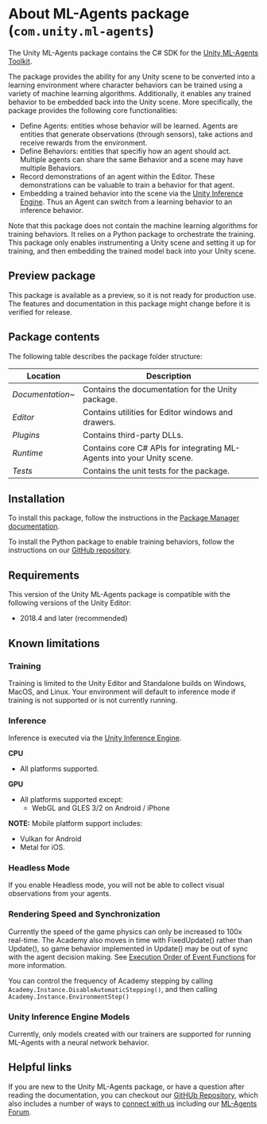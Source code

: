 # About ML-Agents package (`com.unity.ml-agents`)

The Unity ML-Agents package contains the C# SDK for the
[Unity ML-Agents Toolkit](https://github.com/Unity-Technologies/ml-agents).

The package provides the ability for any Unity scene to be converted into a learning
environment where character behaviors can be trained using a variety of machine learning
algorithms. Additionally, it enables any trained behavior to be embedded back into the Unity
scene. More specifically, the package provides the following core functionalities:
* Define Agents: entities whose behavior will be learned. Agents are entities
that generate observations (through sensors), take actions and receive rewards from
the environment.
* Define Behaviors: entities that specifiy how an agent should act. Multiple agents can
share the same Behavior and a scene may have multiple Behaviors.
* Record demonstrations of an agent within the Editor. These demonstrations can be
valuable to train a behavior for that agent.
* Embedding a trained behavior into the scene via the
[Unity Inference Engine](https://docs.unity3d.com/Packages/com.unity.barracuda@latest/index.html).
Thus an Agent can switch from a learning behavior to an inference behavior.

Note that this package does not contain the machine learning algorithms for training
behaviors. It relies on a Python package to orchestrate the training. This package
only enables instrumenting a Unity scene and setting it up for training, and then
embedding the trained model back into your Unity scene.

## Preview package
This package is available as a preview, so it is not ready for production use.
The features and documentation in this package might change before it is verified for release.


## Package contents

The following table describes the package folder structure:

|**Location**|**Description**|
|---|---|
|*Documentation~*|Contains the documentation for the Unity package.|
|*Editor*|Contains utilities for Editor windows and drawers.|
|*Plugins*|Contains third-party DLLs.|
|*Runtime*|Contains core C# APIs for integrating ML-Agents into your Unity scene. |
|*Tests*|Contains the unit tests for the package.|

<a name="Installation"></a>

## Installation

To install this package, follow the instructions in the
[Package Manager documentation](https://docs.unity3d.com/Manual/upm-ui-install.html).

To install the Python package to enable training behaviors, follow the instructions on our
[GitHub repository](https://github.com/Unity-Technologies/ml-agents/blob/latest_release/docs/Installation.md).

## Requirements

This version of the Unity ML-Agents package is compatible with the following versions of the Unity Editor:

* 2018.4 and later (recommended)

## Known limitations

### Training
Training is limited to the Unity Editor and Standalone builds on Windows, MacOS, and Linux.  Your environment will default to inference mode if training is not supported or is not currently running.

### Inference
Inference is executed via the [Unity Inference Engine](https://docs.unity3d.com/Packages/com.unity.barracuda@latest/index.html).

**CPU**
- All platforms supported.

**GPU**
- All platforms supported except:
  - WebGL and GLES 3/2 on Android / iPhone

 **NOTE:** Mobile platform support includes:
 - Vulkan for Android
 - Metal for iOS.

### Headless Mode

If you enable Headless mode, you will not be able to collect visual observations
from your agents.

### Rendering Speed and Synchronization

Currently the speed of the game physics can only be increased to 100x real-time.
The Academy also moves in time with FixedUpdate() rather than Update(), so game
behavior implemented in Update() may be out of sync with the agent decision
making. See
[Execution Order of Event Functions](https://docs.unity3d.com/Manual/ExecutionOrder.html)
for more information.

You can control the frequency of Academy stepping by calling
`Academy.Instance.DisableAutomaticStepping()`, and then calling
`Academy.Instance.EnvironmentStep()`

### Unity Inference Engine Models
Currently, only models created with our trainers are supported for running
ML-Agents with a neural network behavior.


## Helpful links

If you are new to the Unity ML-Agents package, or have a question after reading
the documentation, you can checkout our
[GitHUb Repository](https://github.com/Unity-Technologies/ml-agents), which
also includes a number of ways to
[connect with us](https://github.com/Unity-Technologies/ml-agents#community-and-feedback)
including our [ML-Agents Forum](https://forum.unity.com/forums/ml-agents.453/).

